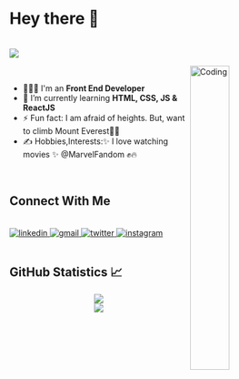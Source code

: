 # Hey there :wave:

<br/><img src="https://readme-typing-svg.herokuapp.com?font=Architects+Daughter&amp;color=FF7722&amp;size=30&amp;lines=I'm+Divya+Konala!;" style="max-width: 100%;">
<br/>

<img align="right" width="37%" src="https://mir-s3-cdn-cf.behance.net/project_modules/disp/601014116770475.6068beff4640a.gif" alt="Coding" />
<br/>

- 👩🏼‍💻 I'm an **Front End Developer**
- 🌱 I’m currently learning **HTML, CSS, JS & ReactJS**
- ⚡ Fun fact: I am afraid of heights. But, want to climb Mount Everest🤪🥶
- ✍️ Hobbies,Interests:✨ I love watching movies ✨ @MarvelFandom ✊🔥

<br/>

## Connect With Me

<br/>
<div>
<a href="https://www.linkedin.com/in/divya-konala/">
<img src="https://img.shields.io/badge/Linkedin-0A66C2?style=for-the-badge&logo=linkedin&logoColor=white" alt="linkedin" />
</a>
<a href="mailto:divyakonala99@gmail.com">
<img src="https://img.shields.io/badge/email%20me-EA4335?style=for-the-badge&logo=gmail&logoColor=white" alt="gmail" />
</a>
<a href="https://twitter.com/KonalaDivya">
<img src="https://img.shields.io/badge/Twitter-00acee?style=for-the-badge&logo=twitter&logoColor=white" alt="twitter" />
</a>
<a href="https://www.instagram.com/curly_queen.135/">
<img src="https://img.shields.io/badge/Instagram-d62976?style=for-the-badge&logo=instagram&logoColor=white" alt="instagram" />
</a>
</div>
<br/>

## GitHub Statistics 📈
<p align="center">
   <img align="center" src="https://github-readme-streak-stats.herokuapp.com/?user=Divya-Konala&theme=jolly" /><br/>
  <img align="center" src="https://github-readme-stats.vercel.app/api?username=Divya-Konala&show_icons=true&theme=jolly" />
</p>
